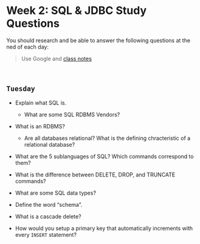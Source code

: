 # Week 2: SQL & JDBC Study Questions
You should research and be able to answer the following questions at the ned of each day:

> Use Google and [class notes]()

<br>

## `Tuesday`
- Explain what SQL is. 
  -  What are some SQL RDBMS Vendors?  
 
- What is an RDBMS?
  - Are all databases relational?  What is the defining chracteristic of a relational database? 

- What are the 5 sublanguages of SQL? Which commands correspond to them?

- What is the difference between DELETE, DROP, and TRUNCATE commands?

- What are some SQL data types?

- Define the word “schema”.

-  What is a cascade delete?
    
- How would you setup a primary key that automatically increments with every `INSERT` statement?
